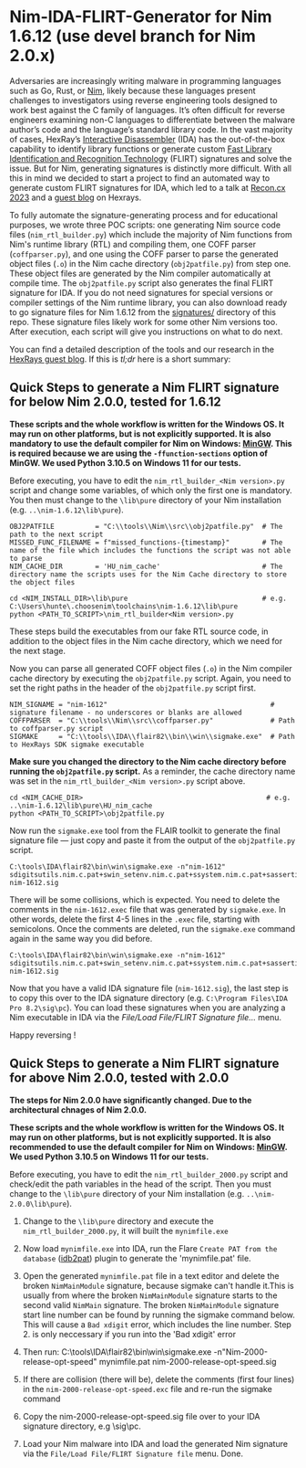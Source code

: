 # Nim-IDA-FLIRT-Generator for Nim 1.6.12 (use devel branch for Nim 2.0.x)

Adversaries are increasingly writing malware in programming languages such as Go, Rust, or [Nim](https://nim-lang.org), likely because these languages present challenges to investigators using reverse engineering tools designed to work best against the C family of languages. It’s often difficult for reverse engineers examining non-C languages to differentiate between the malware author’s code and the language’s standard library code. In the vast majority of cases, HexRay’s [Interactive Disassembler](https://www.hex-rays.com/ida-pro/ida-disassembler/) (IDA) has the out-of-the-box capability to identify library functions or generate custom [Fast Library Identification and Recognition Technology](https://hex-rays.com/products/ida/tech/flirt/in_depth/) (FLIRT) signatures and solve the issue. But for Nim, generating signatures is distinctly more difficult. With all this in mind we decided to start a project to find an automated way to generate custom FLIRT signatures for IDA, which led to a talk at [Recon.cx 2023](https://recon.cx/2023/conference.html) and a [guest blog](https://hex-rays.com/blog/plugin-focus-generating-signatures-for-nim-and-other-non-c-programming-languages) on Hexrays. 

To fully automate the signature-generating process and for educational purposes, we wrote three POC scripts: one generating Nim source code files (`nim_rtl_builder.py`) which include the majority of Nim functions from Nim's runtime library (RTL) and compiling them, one COFF parser (`coffparser.py`), and one using the COFF parser to parse the generated object files (`.o`) in the Nim cache directory (`obj2patfile.py`) from step one. These object files are generated by the Nim compiler automatically at compile time. The `obj2patfile.py` script also generates the final FLIRT signature for IDA. If you do not need signatures for special versions or compiler settings of the Nim runtime library, you can also download ready to go signature files for Nim 1.6.12 from the [signatures/](signatures/) directory of this repo. These signature files likely work for some other Nim versions too. After execution, each script will give you instructions on what to do next. 

You can find a detailed description of the tools and our research in the [HexRays guest blog](https://hex-rays.com/blog/plugin-focus-generating-signatures-for-nim-and-other-non-c-programming-languages). If this is _tl;dr_ here is a short summary:

## Quick Steps to generate a Nim FLIRT signature for below Nim 2.0.0, tested for 1.6.12

**These scripts and the whole workflow is written for the Windows OS. It may run on other platforms, but is not explicitly supported. It is also mandatory to use the default compiler for Nim on Windows: [MinGW](https://www.mingw-w64.org/). This is required because we are using the `-ffunction-sections` option of MinGW. We used Python 3.10.5 on Windows 11 for our tests.** 

Before executing, you have to edit the `nim_rtl_builder_<Nim version>.py` script and change some variables, of which only the first one is mandatory. You then must change to the `\lib\pure` directory of your Nim installation (e.g. `..\nim-1.6.12\lib\pure`).

```
OBJ2PATFILE          = "C:\\tools\\Nim\\src\\obj2patfile.py"  # The path to the next script
MISSED_FUNC_FILENAME = f"missed_functions-{timestamp}"        # The name of the file which includes the functions the script was not able to parse 
NIM_CACHE_DIR        = 'HU_nim_cache'                         # The directory name the scripts uses for the Nim Cache directory to store the object files
```

```
cd <NIM_INSTALL_DIR>\lib\pure                                 # e.g. C:\Users\hunte\.choosenim\toolchains\nim-1.6.12\lib\pure
python <PATH_TO_SCRIPT>\nim_rtl_builder<Nim version>.py                    
```

These steps build the executables from our fake RTL source code, in addition to the object files in the Nim cache directory, which we need for the next stage.

Now you can parse all generated COFF object files (`.o`) in the Nim compiler cache directory by executing the `obj2patfile.py` script. Again, you need to set the right paths in the header of the `obj2patfile.py` script first. 

```
NIM_SIGNAME = "nim-1612"                                        # signature filename - no underscores or blanks are allowed
COFFPARSER  = "C:\\tools\\Nim\\src\\coffparser.py"              # Path to coffparser.py script    
SIGMAKE     = "C:\\tools\\IDA\\flair82\\bin\\win\\sigmake.exe"  # Path to HexRays SDK sigmake executable
```

**Make sure you changed the directory to the Nim cache directory before running the `obj2patfile.py` script.** As a reminder, the cache directory name was set in the `nim_rtl_builder_<Nim version>.py` script above.

```
cd <NIM_CACHE_DIR>                                             # e.g. ..\nim-1.6.12\lib\pure\HU_nim_cache
python <PATH_TO_SCRIPT>\obj2patfile.py
```

Now run the `sigmake.exe` tool from the FLAIR toolkit to generate the final signature file — just copy and paste it from the output of the `obj2patfile.py` script.

```
C:\tools\IDA\flair82\bin\win\sigmake.exe -n"nim-1612" sdigitsutils.nim.c.pat+swin_setenv.nim.c.pat+ssystem.nim.c.pat+sassertions.nim.c.pat+sdollars.nim.c.pat+sio.nim.c.pat+swidestrs.nim.c.pat+swinlean.nim.c.pat+malgorithm.nim.c.pat+mbrowsers_hu.nim.c.pat+mcstrutils_hu.nim.c.pat+mdollars.nim.c.pat+mdynlib.nim.c.pat+mformatfloat.nim.c.pat+mio.nim.c.pat+mio_hu.nim.c.pat+mmath.nim.c.pat+mmath_hu.nim.c.pat+mos.nim.c.pat+mosproc_hu.nim.c.pat+mparsecfg_hu.nim.c.pat+mparseopt_hu.nim.c.pat+mparseutils.nim.c.pat+mparseutils_hu.nim.c.pat+mpathnorm.nim.c.pat+mropes_hu.nim.c.pat+mstreams.nim.c.pat+mstrtabs_hu.nim.c.pat+mstrutils.nim.c.pat+mstrutils_hu.nim.c.pat+mtimes.nim.c.pat+municode_hu.nim.c.pat+mwidestrs.nim.c.pat nim-1612.sig
```

There will be some collisions, which is expected. You need to delete the comments in the `nim-1612.exec` file that was generated by `sigmake.exe`. In other words, delete the first 4-5 lines in the `.exec` file, starting with semicolons. Once the comments are deleted, run the `sigmake.exe` command again in the same way you did before.  

```
C:\tools\IDA\flair82\bin\win\sigmake.exe -n"nim-1612" sdigitsutils.nim.c.pat+swin_setenv.nim.c.pat+ssystem.nim.c.pat+sassertions.nim.c.pat+sdollars.nim.c.pat+sio.nim.c.pat+swidestrs.nim.c.pat+swinlean.nim.c.pat+malgorithm.nim.c.pat+mbrowsers_hu.nim.c.pat+mcstrutils_hu.nim.c.pat+mdollars.nim.c.pat+mdynlib.nim.c.pat+mformatfloat.nim.c.pat+mio.nim.c.pat+mio_hu.nim.c.pat+mmath.nim.c.pat+mmath_hu.nim.c.pat+mos.nim.c.pat+mosproc_hu.nim.c.pat+mparsecfg_hu.nim.c.pat+mparseopt_hu.nim.c.pat+mparseutils.nim.c.pat+mparseutils_hu.nim.c.pat+mpathnorm.nim.c.pat+mropes_hu.nim.c.pat+mstreams.nim.c.pat+mstrtabs_hu.nim.c.pat+mstrutils.nim.c.pat+mstrutils_hu.nim.c.pat+mtimes.nim.c.pat+municode_hu.nim.c.pat+mwidestrs.nim.c.pat nim-1612.sig
```

Now that you have a valid IDA signature file (`nim-1612.sig`), the last step is to copy this over to the IDA signature directory (e.g. `C:\Program Files\IDA Pro 8.2\sig\pc`). You can load these signatures when you are analyzing a Nim executable in IDA via the _File/Load File/FLIRT Signature file…_ menu. 

Happy reversing !


## Quick Steps to generate a Nim FLIRT signature for above Nim 2.0.0, tested with 2.0.0

**The steps for Nim 2.0.0 have significantly changed. Due to the architectural chnages of Nim 2.0.0.**

**These scripts and the whole workflow is written for the Windows OS. It may run on other platforms, but is not explicitly supported. It is also recommended to use the default compiler for Nim on Windows: [MinGW](https://www.mingw-w64.org/). We used Python 3.10.5 on Windows 11 for our tests.** 

Before executing, you have to edit the `nim_rtl_builder_2000.py` script and check/edit the path variables in the head of the script. Then you must change to the `\lib\pure` directory of your Nim installation (e.g. `..\nim-2.0.0\lib\pure`).

1. Change to the `\lib\pure` directory and execute the `nim_rtl_builder_2000.py`, it will built the `mynimfile.exe`

2. Now load `mynimfile.exe` into IDA, run the Flare `Create PAT from the database` ([idb2pat](https://github.com/mandiant/flare-ida)) plugin to generate the 'mynimfile.pat' file.

3. Open the generated `mynimfile.pat` file in a text editor and delete the broken `NimMainModule` signature, because sigmake can't handle it.This is usually from where the broken `NimMainModule` signature starts to the second valid `NimMain` signature. The broken `NimMainModule` signature start line number can be found by running the sigmake command below. This will cause a `Bad xdigit` error, which includes the line number. Step 2. is only neccessary if you run into the 'Bad xdigit' error

4. Then run: C:\tools\IDA\flair82\bin\win\sigmake.exe -n"Nim-2000-release-opt-speed" mynimfile.pat nim-2000-release-opt-speed.sig

5. If there are collision (there will be), delete the comments (first four lines) in the `nim-2000-release-opt-speed.exc` file and re-run the sigmake command

6. Copy the nim-2000-release-opt-speed.sig file over to your IDA signature directory, e.g <IDA-INSTALL-DIR>\sig\pc.

7. Load your Nim malware into IDA and load the generated Nim signature via the `File/Load File/FLIRT Signature file` menu. Done.








